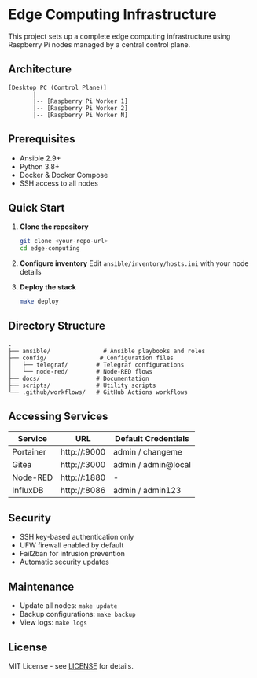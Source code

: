 # Edge Computing Infrastructure

This project sets up a complete edge computing infrastructure using Raspberry Pi nodes managed by a central control plane.

## Architecture

```
[Desktop PC (Control Plane)]
       |
       |-- [Raspberry Pi Worker 1]
       |-- [Raspberry Pi Worker 2]
       |-- [Raspberry Pi Worker N]
```

## Prerequisites

- Ansible 2.9+
- Python 3.8+
- Docker & Docker Compose
- SSH access to all nodes

## Quick Start

1. **Clone the repository**
   ```bash
   git clone <your-repo-url>
   cd edge-computing
   ```

2. **Configure inventory**
   Edit `ansible/inventory/hosts.ini` with your node details

3. **Deploy the stack**
   ```bash
   make deploy
   ```

## Directory Structure

```
.
├── ansible/               # Ansible playbooks and roles
├── config/               # Configuration files
│   ├── telegraf/        # Telegraf configurations
│   └── node-red/        # Node-RED flows
├── docs/                # Documentation
├── scripts/             # Utility scripts
└── .github/workflows/   # GitHub Actions workflows
```

## Accessing Services

| Service     | URL                           | Default Credentials     |
|-------------|-------------------------------|-------------------------|
| Portainer   | http://<node-ip>:9000         | admin / changeme        |
| Gitea      | http://<node-ip>:3000         | admin / admin@local     |
| Node-RED   | http://<node-ip>:1880         | -                      |
| InfluxDB   | http://<node-ip>:8086         | admin / admin123       |


## Security

- SSH key-based authentication only
- UFW firewall enabled by default
- Fail2ban for intrusion prevention
- Automatic security updates

## Maintenance

- Update all nodes: `make update`
- Backup configurations: `make backup`
- View logs: `make logs`

## License

MIT License - see [LICENSE](LICENSE) for details.
